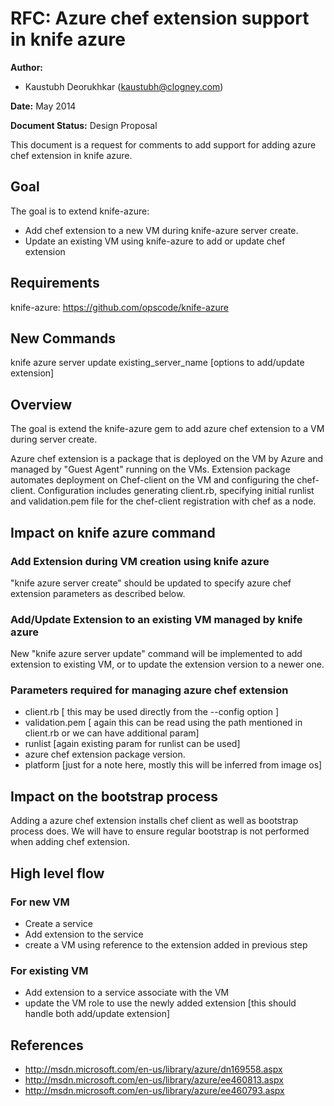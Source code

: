 # RFC: Azure chef extension support in knife azure



**Author:**



- Kaustubh Deorukhkar (kaustubh@clogney.com)



**Date:** May 2014



**Document Status:** Design Proposal



This document is a request for comments to add support for adding azure chef extension in knife azure.



## Goal

The goal is to extend knife-azure:
  - Add chef extension to a new VM during knife-azure server create.
  - Update an existing VM using knife-azure to add or update chef extension

## Requirements

knife-azure: https://github.com/opscode/knife-azure


## New Commands

knife azure server update existing_server_name \[options to add/update extension\]



## Overview

The goal is extend the knife-azure gem to add azure chef extension to a VM during server create.

Azure chef extension is a package that is deployed on the VM by Azure and managed by "Guest Agent" running on the VMs. Extension package automates deployment on Chef-client on the VM and configuring the chef-client. Configuration includes generating client.rb, specifying initial runlist and validation.pem file for the chef-client registration with chef as a node.

## Impact on knife azure command

### Add Extension during VM creation using knife azure

"knife azure server create" should be updated to specify azure chef extension parameters as described below.

### Add/Update Extension to an existing VM managed by knife azure

New "knife azure server update" command will be implemented to add extension to existing VM, or to update the extension version to a newer one.

### Parameters required for managing azure chef extension

  - client.rb [ this may be used directly from the --config option ]
  - validation.pem [ again this can be read using the path mentioned in client.rb or we can have additional param]
  - runlist [again existing param for runlist can be used]
  - azure chef extension package version.
  - platform [just for a note here, mostly this will be inferred from image os]

## Impact on the bootstrap process

Adding a azure chef extension installs chef client as well as bootstrap process does. We will have to ensure regular bootstrap is not performed when adding chef extension.

## High level flow

### For new VM
  - Create a service
  - Add extension to the service
  - create a VM using reference to the extension added in previous step

### For existing VM
  - Add extension to a service associate with the VM
  - update the VM role to use the newly added extension [this should handle both add/update extension]

## References
  - http://msdn.microsoft.com/en-us/library/azure/dn169558.aspx
  - http://msdn.microsoft.com/en-us/library/azure/ee460813.aspx
  - http://msdn.microsoft.com/en-us/library/azure/ee460793.aspx
